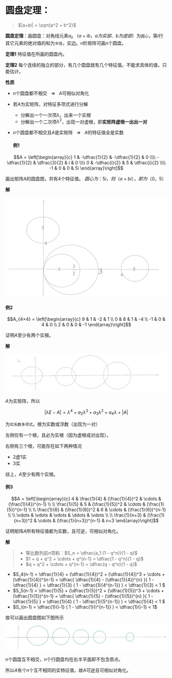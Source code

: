 # 圆盘定理：

>$|a+bi| = \sqrt{a^2 + b^2}$

**圆盘定理**：画圆盘：对角线元素$a_{ii}$ $（a + ib，a为实部、b为虚部）$为`圆心`，第$i$行其它元素的绝对值的和为`半径`，实边。$n$阶矩阵可画$n$个圆盘。

**定理1**
特征值在所画的圆盘内。

**定理2**
每个连续的独立的部分，有几个圆盘就有几个特征值。不能求具体的值，只能估计。

**性质**

- $n$个圆盘都不相交${ \ \ \ ⇒ \ \ \ }A$可相似对角化
- 若$A$为实矩阵，对特征多项式进行分解
  - 分解出一个一次项$λ$，出来一个实根
  - 分解出一个二次项$λ^2$，出现一对虚根，即**实矩阵虚根一出出一对**
- $n$个圆盘都不相交且$A$是实矩阵${ \ \ \ ⇒ \ \ \ }A$的特征值全是实数
  
  #### 例1


$$A = \left[\begin{array}{c}
        1             & -\dfrac{1}{2} & -\dfrac{1}{2} & 0
\\\\    -\dfrac{1}{2} & \dfrac{3}{2}  & i             & 0
\\\\    0             & -\dfrac{i}{2} & 5             & \dfrac{i}{2}
\\\\    -1            & 0             & 0             & 5i
\end{array}\right]$$

画出矩阵$A$的圆盘图，共有4个特征值。
$圆心为：5i，则（a + bi），即为（0，5）$

**解**

![](./images/eg_DISC1.png)

#### 例2

$$A_{4×4} = \left[\begin{array}{c}
    9 & 1 & -2 & 1
\\  0 & 8 & 1  & -4
\\ -1 & 0 & 4  & 0
\\  2 & 0 & 0  & -1
\end{array}\right]$$

证明$A$至少有两个实根。

**解**

![](./images/eg_DISC2.png)

$A$为实矩阵，所以

$$|{λE-A}| = λ^4 + a_2λ^3 + a_3λ^2 + a_4λ + |A|$$

为`实系数多项式`。根为实数或浮数（出现为一对）

左侧仅有一个根，且必为实根（因为虚根成对出现）。

右侧有三个根，可能存在如下两种情况

- 2虚1实
- 3实

综上，$A$至少有两个实根。

#### 例3

$$A = \left[\begin{array}{c}
    4             & \frac{1}{4}       & (\frac{1}{4})^2 & \cdots & (\frac{1}{4})^{n-1}
\\
\\  \frac{1}{5}   & 5                 & (\frac{1}{5})^2 & \cdots & (\frac{1}{5})^{n-1}
\\
\\  \frac{1}{6}   & (\frac{1}{6})^2   & 6               & \cdots & (\frac{1}{6})^{n-1}
\\
\\  \vdots        & \vdots            & \vdots          & \ddots & \vdots
\\
\\  \frac{1}{n+3} & (\frac{1}{n+3})^2 & \cdots          & (\frac{1}{n+3})^{n-1} & n+3
\end{array}\right]$$

证明矩阵$A$所有特征值都为实数，且可逆，可相似对角化。

**解**

>- 等比数列前$n$项和：$S_n = \dfrac{a_1 (1 - q^n)}{1 - q}$
>- $1 + q + q^2 + \cdots + q^{n-1} = \dfrac{1 - q^n}{1 - q}$
>- $q + q^2 + \cdots + q^{n-1} = \dfrac{q - q^n}{1 - q}$

- $S_4(n-1) = \dfrac{1}{4} + (\dfrac{1}{4})^2 + (\dfrac{1}{4})^3 + \cdots + (\dfrac{1}{4})^{n-1} 
    = \dfrac{
        \dfrac{1}{4} - (\dfrac{1}{4})^{n}
    }{
        1 - \dfrac{1}{4}
    }
    = \dfrac{1}{3} ( 1 - \dfrac{1}{4^{n-1}} ) < \dfrac{1}{3} < 1
$
- $S_5(n-1) = \dfrac{1}{5} + (\dfrac{1}{5})^2 + (\dfrac{1}{5})^3 + \cdots + (\dfrac{1}{5})^{n-1} = 
    \dfrac{
        \dfrac{1}{5} - (\dfrac{1}{5})^{n}
    }{
        1 - \dfrac{1}{5}
    }
    = \dfrac{1}{4} ( 1 - \dfrac{1}{5^{n-1}} ) < \dfrac{1}{4} < 1
$
- $S_i(n-1) = \dfrac{1}{i-1} ( 1 - \dfrac{1}{i^{n-1}} ) < \dfrac{1}{i-1} < 1$

故可以画出圆盘图如下图所示

![](./images/eg_DISC3.png)

$n$个圆盘互不相交，$n$个行圆盘均在右半平面即不包含原点。

所以$A$有个$n$个互不相同的实特征值，故$A$可逆且可相似对角化。

